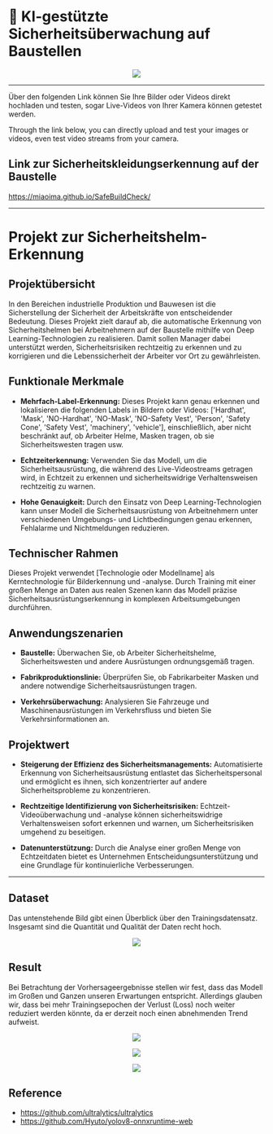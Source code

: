 # 🚧 KI-gestützte Sicherheitsüberwachung auf Baustellen

<p align="center">
  <img src="./sample.png" />
</p>


---
Über den folgenden Link können Sie Ihre Bilder oder Videos direkt hochladen und testen, sogar Live-Videos von Ihrer Kamera können getestet werden.

Through the link below, you can directly upload and test your images or videos, even test video streams from your camera.

## Link zur Sicherheitskleidungserkennung auf der Baustelle

https://miaoima.github.io/SafeBuildCheck/

---

# Projekt zur Sicherheitshelm-Erkennung

## Projektübersicht

In den Bereichen industrielle Produktion und Bauwesen ist die Sicherstellung der Sicherheit der Arbeitskräfte von entscheidender Bedeutung. Dieses Projekt zielt darauf ab, die automatische Erkennung von Sicherheitshelmen bei Arbeitnehmern auf der Baustelle mithilfe von Deep Learning-Technologien zu realisieren. Damit sollen Manager dabei unterstützt werden, Sicherheitsrisiken rechtzeitig zu erkennen und zu korrigieren und die Lebenssicherheit der Arbeiter vor Ort zu gewährleisten.

## Funktionale Merkmale

- **Mehrfach-Label-Erkennung:** Dieses Projekt kann genau erkennen und lokalisieren die folgenden Labels in Bildern oder Videos: ['Hardhat', 'Mask', 'NO-Hardhat', 'NO-Mask', 'NO-Safety Vest', 'Person', 'Safety Cone', 'Safety Vest', 'machinery', 'vehicle'], einschließlich, aber nicht beschränkt auf, ob Arbeiter Helme, Masken tragen, ob sie Sicherheitswesten tragen usw.

- **Echtzeiterkennung:** Verwenden Sie das Modell, um die Sicherheitsausrüstung, die während des Live-Videostreams getragen wird, in Echtzeit zu erkennen und sicherheitswidrige Verhaltensweisen rechtzeitig zu warnen.

- **Hohe Genauigkeit:** Durch den Einsatz von Deep Learning-Technologien kann unser Modell die Sicherheitsausrüstung von Arbeitnehmern unter verschiedenen Umgebungs- und Lichtbedingungen genau erkennen, Fehlalarme und Nichtmeldungen reduzieren.

## Technischer Rahmen

Dieses Projekt verwendet [Technologie oder Modellname] als Kerntechnologie für Bilderkennung und -analyse. Durch Training mit einer großen Menge an Daten aus realen Szenen kann das Modell präzise Sicherheitsausrüstungserkennung in komplexen Arbeitsumgebungen durchführen.

## Anwendungszenarien

- **Baustelle:** Überwachen Sie, ob Arbeiter Sicherheitshelme, Sicherheitswesten und andere Ausrüstungen ordnungsgemäß tragen.

- **Fabrikproduktionslinie:** Überprüfen Sie, ob Fabrikarbeiter Masken und andere notwendige Sicherheitsausrüstungen tragen.

- **Verkehrsüberwachung:** Analysieren Sie Fahrzeuge und Maschinenausrüstungen im Verkehrsfluss und bieten Sie Verkehrsinformationen an.

## Projektwert

- **Steigerung der Effizienz des Sicherheitsmanagements:** Automatisierte Erkennung von Sicherheitsausrüstung entlastet das Sicherheitspersonal und ermöglicht es ihnen, sich konzentrierter auf andere Sicherheitsprobleme zu konzentrieren.

- **Rechtzeitige Identifizierung von Sicherheitsrisiken:** Echtzeit-Videoüberwachung und -analyse können sicherheitswidrige Verhaltensweisen sofort erkennen und warnen, um Sicherheitsrisiken umgehend zu beseitigen.

- **Datenunterstützung:** Durch die Analyse einer großen Menge von Echtzeitdaten bietet es Unternehmen Entscheidungsunterstützung und eine Grundlage für kontinuierliche Verbesserungen.

---

## Dataset

Das untenstehende Bild gibt einen Überblick über den Trainingsdatensatz. Insgesamt sind die Quantität und Qualität der Daten recht hoch. 
<p align="center">
  <img src="./labels.jpg" />
</p>


## Result

Bei Betrachtung der Vorhersageergebnisse stellen wir fest, dass das Modell im Großen und Ganzen unseren Erwartungen entspricht. Allerdings glauben wir, dass bei mehr Trainingsepochen der Verlust (Loss) noch weiter reduziert werden könnte, da er derzeit noch einen abnehmenden Trend aufweist.
<p align="center">
  <img src="./results.png" />
</p>
<p align="center">
  <img src="./val_batch0_pred.jpg" />
</p>
<p align="center">
  <img src="./confusion_matrix_normalized.png" />
</p>



## Reference

- https://github.com/ultralytics/ultralytics
- https://github.com/Hyuto/yolov8-onnxruntime-web
